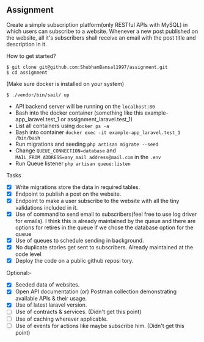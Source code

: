 ## Assignment
Create a simple subscription platform(only RESTful APIs with MySQL) in which users can subscribe to a website. Whenever a new post published on the website, all it's subscribers shall receive an email with the post title and description in it.

How to get started?

```
$ git clone git@github.com:ShubhamBansal1997/assignment.git
$ cd assignment
```
(Make sure docker is installed on your system)
```
$ ./vendor/bin/sail/ up
```
- API backend server will be running on the `localhost:80`
- Bash into the docker container (something like this example-app_laravel.test_1 or assignment_laravel.test_1)
- List all containers using ```docker ps -a```
- Bash into container ```docker exec -it example-app_laravel.test_1 /bin/bash```
- Run migrations and seeding ```php artisan migrate --seed```
- Change `QUEUE_CONNECTION=database` and `MAIL_FROM_ADDRESS=any_mail_address@mail.com` in the `.env`
- Run Queue listener ```php artisan queue:listen```

Tasks
 - [x] Write migrations store the data in required tables.
 - [x] Endpoint to publish a post on the website.
 - [x] Endpoint to make a user subscribe to the website with all the tiny validations included in it.
 - [x] Use of command to send email to subscribers(feel free to use log driver for emails).
       I think this is already maintained by the queue and there are options for retires in the queue if we chose the database option for the queue
 - [x] Use of queues to schedule sending in background.
 - [x] No duplicate stories get sent to subscribers.
       Already maintained at the code level
 - [x] Deploy the code on a public github reposi	tory.

Optional:-
-  [x] Seeded data of websites.
-  [x] Open API documentation (or) Postman collection demonstrating available APIs & their usage.
-  [x] Use of latest laravel version.
-  [ ] Use of contracts & services.
       (Didn't get this point)
-  [ ] Use of caching wherever applicable.
-  [ ] Use of events for actions like maybe subscribe him.
       (Didn't get this point)
